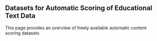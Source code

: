 ## Datasets for Automatic Scoring of Educational Text Data
 
This page provides an overview of freely available automatic content scoring datasets
	










